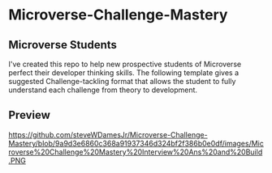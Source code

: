 # Microverse-Challenge-Mastery

## Microverse Students

I've created this repo to help new prospective students of Microverse perfect their developer thinking skills.
The following template gives a suggested Challenge-tackling format that allows the student to fully understand each challenge from theory to development.

## Preview

https://github.com/steveWDamesJr/Microverse-Challenge-Mastery/blob/9a9d3e6860c368a91937346d324bf2f386b0e0df/images/Microverse%20Challenge%20Mastery%20Interview%20Ans%20and%20Build.PNG
